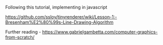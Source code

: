 Following this tutorial, implementing in javascript

https://github.com/ssloy/tinyrenderer/wiki/Lesson-1:-Bresenham%E2%80%99s-Line-Drawing-Algorithm

Further reading - https://www.gabrielgambetta.com/computer-graphics-from-scratch/
